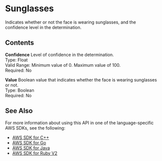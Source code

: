 # Sunglasses<a name="API_Sunglasses"></a>

Indicates whether or not the face is wearing sunglasses, and the confidence level in the determination\.

## Contents<a name="API_Sunglasses_Contents"></a>

 **Confidence**   <a name="rekognition-Type-Sunglasses-Confidence"></a>
Level of confidence in the determination\.  
Type: Float  
Valid Range: Minimum value of 0\. Maximum value of 100\.  
Required: No

 **Value**   <a name="rekognition-Type-Sunglasses-Value"></a>
Boolean value that indicates whether the face is wearing sunglasses or not\.  
Type: Boolean  
Required: No

## See Also<a name="API_Sunglasses_SeeAlso"></a>

For more information about using this API in one of the language\-specific AWS SDKs, see the following:
+  [AWS SDK for C\+\+](https://docs.aws.amazon.com/goto/SdkForCpp/rekognition-2016-06-27/Sunglasses) 
+  [AWS SDK for Go](https://docs.aws.amazon.com/goto/SdkForGoV1/rekognition-2016-06-27/Sunglasses) 
+  [AWS SDK for Java](https://docs.aws.amazon.com/goto/SdkForJava/rekognition-2016-06-27/Sunglasses) 
+  [AWS SDK for Ruby V2](https://docs.aws.amazon.com/goto/SdkForRubyV2/rekognition-2016-06-27/Sunglasses) 